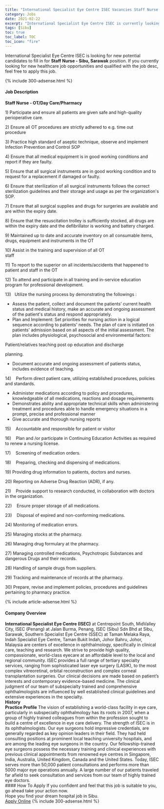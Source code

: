 ```yaml
---
title: "International Specialist Eye Centre ISEC Vacancies Staff Nurse - Sibu, Sarawak" 
category: Jobs 
date: 2021-02-22 
excerpt: "International Specialist Eye Centre ISEC is currently looking for suitable person to fill in the Staff Nurse - Sibu, Sarawak which positioned at Sibu" 
tags: [Sibu] 
toc: true 
toc_label: TOC 
toc_icon: "fire" 
--- 
```


<p>International Specialist Eye Centre ISEC is looking for new potential candidates to fill in for <b>Staff Nurse - Sibu, Sarawak</b> position. If you currently looking for new healthcare job opportunities and qualified with the job desc, feel free to apply this job.
</p>{% include 300-adsense.html %} 
<div><div><h4>Job Description</h4></div><div><div><span><div><p><strong>Staff Nurse - OT/Day Care/Pharmacy</strong></p><p>1)&#160;Participate and ensure all patients are given safe and high-quality perioperative care.&#160;&#160;&#160;&#160;&#160;&#160;&#160;&#160;&#160;&#160;&#160;&#160;&#160;&#160;&#160;&#160;&#160;&#160;&#160;&#160;&#160;&#160;&#160;&#160;&#160;&#160;&#160;&#160;&#160;&#160;&#160;&#160;&#160;&#160;&#160;&#160;</p><p>2)&#160;Ensure all OT procedures are strictly adhered to e.g. time out procedure&#160;&#160;&#160;&#160;&#160;&#160;&#160;&#160;&#160;&#160;&#160;&#160;&#160;&#160;&#160;&#160;&#160;&#160;&#160;</p><p>3) Practice high standard of aseptic technique, observe and implement Infection Prevention and Control SOP&#160;&#160;&#160;&#160;&#160;</p><p>4) Ensure that all medical equipment is in good working conditions and report if they are faulty.</p><p>5) Ensure that all surgical instruments are in good working condition and to request for a replacement if damaged or faulty.</p><p>6) Ensure that sterilization of all surgical instruments follows the correct sterilization guidelines and their storage and usage as per the organization's SOP.</p><p>7) Ensure that all surgical supplies and drugs for surgeries are available and are within the expiry date.</p><p>8) Ensure that the resuscitation trolley is sufficiently stocked, all drugs are within the expiry date and the defibrillator is working and battery charged.</p><p>9) Maintained up to date and accurate inventory on all consumable items, drugs, equipment and instruments in the OT</p><p>10) Assist in the training and supervision of all OT staff&#160;&#160;&#160;&#160;&#160;&#160;&#160;&#160;&#160;&#160;&#160;&#160;&#160;&#160;&#160;&#160;&#160;&#160;&#160;&#160;&#160;&#160;&#160;&#160;&#160;&#160;&#160;&#160;&#160;&#160;&#160;&#160;&#160;&#160;&#160;&#160;&#160;&#160;&#160;&#160;&#160;&#160;&#160;&#160;&#160;&#160;&#160;&#160;&#160;&#160;&#160;&#160;&#160;&#160;&#160;</p><p>11) To report to the superior on all incidents/accidents that happened to patient and staff in the OT&#160;&#160;&#160;&#160;&#160;&#160;&#160;&#160;&#160;&#160;&#160;&#160;&#160;&#160;&#160;&#160;&#160;&#160;&#160;</p><p>12) To attend and participate in all training and in-service education program for professional development.&#160;&#160;&#160;&#160;&#160;&#160;</p><p>13)&#160;&#160;&#160;Utilize the nursing process by demonstrating the followings :</p><ul><li>Assess the patient, collect and document the patients&#8217; current health status and medical history, make an accurate and ongoing assessment of the patient's status and respond appropriately.</li><li>Plan and Implement: Set priorities for nursing action in a logical sequence according to patients' needs. The plan of care is initiated on patients' admission based on all aspects of the initial assessment. The plan includes physiological, psychosocial and environmental factors:</li></ul><p>Patient/relatives teaching post op education and discharge</p><p>planning.</p><ul><li>Document accurate and ongoing assessment of patients status, includes evidence of teaching.</li></ul><p>14)&#160;&#160;&#160;&#160;Perform direct patient care, utilizing established procedures, policies and standards.</p><ul><li>Administer medications according to policy and procedures, knowledgeable of all medications, reactions and dosage requirements</li><li>Demonstrates ability and appropriate technical skills when administering treatment and procedures able to handle emergency situations in a prompt, precise and professional manner</li><li>Give accurate and thorough nursing reports</li></ul><p>15)&#160;&#160;&#160;&#160;Accountable and responsible for&#160;patient or visitor</p><p>16)&#160;&#160;&#160;&#160;Plan and /or participate in Continuing Education Activities as required to renew a nursing license.&#160;</p><p>17)&#160;&#160;&#160;&#160;Screening of medication orders.</p><p>18)&#160;&#160;&#160;&#160;Preparing, checking and dispensing of medications.</p><p>19) Providing drug information to patients, doctors and nurses.</p><p>20)&#160;Reporting on Adverse Drug Reaction (ADR), if any.</p><p>21)&#160;&#160;&#160;&#160;Provide support to research conducted, in collaboration with doctors in the organization.</p><p>22)&#160;&#160;&#160;&#160;Ensure proper storage of all medications.</p><p>23)&#160;&#160;&#160;&#160;Disposal of expired and non-conforming medications.</p><p>24)&#160;Monitoring of medication errors.</p><p>25) Managing stocks at the pharmacy.</p><p>26)&#160;Managing drug formulary at the pharmacy.</p><p>27) Managing controlled medications, Psychotropic Substances and dangerous Drugs and their records.</p><p>28)&#160;Handling of sample drugs from suppliers.</p><p>29) Tracking and maintenance of records at the pharmacy.</p><p>30)&#160;Prepare, revise and implement policies, procedures and guidelines pertaining to pharmacy practice.</p></div></span></div></div></div> 
{% include article-adsense.html %} 
<div><div><h4>Company Overview</h4></div><div><div><span><div><div>
<div><strong>International Specialist Eye Centre (ISEC)</strong> at Centrepoint South,&#160;MidValley City, ISEC (Penang) at Jalan Burma, Penang, ISEC (Sibu) Sdn Bhd at Sibu, Sarawak, Southern Specialist Eye Centre (SSEC) at Taman Melaka Raya, Indah Specialist Eye Centre, Taman Bukit Indah, Johor Bahru, Johor, Malaysia are centers of excellence in ophthalmology, specifically in clinical care, teaching and research. We strive to provide high quality, compassionate, world-class eyecare at an affordable level to the local and regional community. ISEC provides a full range of tertiary specialty services, ranging from sophisticated laser eye surgery (LASIK), to the most complex vitreoretinal, orbital reconstruction and complex corneal transplantation surgeries. Our clinical decisions are made based on patient&#8217;s interests and contemporary evidence-based medicine. The clinical judgment of our team of subspecialty trained and comprehensive ophthalmologists are influenced by well established clinical guidelines and extensive experiences in the specialty.</div>
</div>
<div><strong>History</strong></div>
<div>
<div><strong>Practice Profile</strong> The vision of establishing a world-class facility in eye care, particularly in subspecialty ophthalmology has its roots in 2007, when a group of highly trained colleagues from within the profession sought to build a centre of excellence in eye care delivery. The strength of ISEC is in its ophthalmologists. Our eye surgeons hold impressive credentials, are generally regarded as key opinion leaders in their field. They had held consulting positions at prominent local teaching university hospitals, and are among the leading eye surgeons in the country. Our fellowship-trained eye surgeons possess the necessary training and clinical experiences with previous clinical appointments from renowned eye centres in Singapore, India, Australia, United Kingdom, Canada and the United States. Today, ISEC serves more than 50,000 patient consultations and performs more than 5000 major eye operations annually. A large number of our patients traveled far afield to seek consultation and services from our team of highly trained eye doctors.</div>
</div></div></span></div></div></div> 
#### How To Apply 
If you confident and feel that this job is suitable to you, go ahead take your action now. <br/> 
Hope you find your dream hospital job in Sibu. <br/> 
<a href="https://www.jobstreet.com.my/en/job/staff-nurse-sibu-sarawak-4486827?jobId=jobstreet-my-job-4486827" class="btn btn--warning" target="_blank" rel="nofollow noopenner">Apply Online</a> 
{% include 300-adsense.html %} 